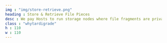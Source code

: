 ```yaml
---
img : "img/store-retrieve.png"
heading : Store & Retrieve File Pieces
desc : We pay Hosts to run storage nodes where file fragments are privately stored, making data breaches a thing of the past.
class : "whytardigrade"
h : 110
w : 110
---
```

